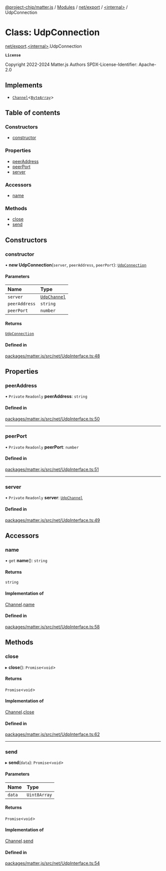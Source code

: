 [@project-chip/matter.js](../README.md) / [Modules](../modules.md) / [net/export](../modules/net_export.md) / [\<internal\>](../modules/net_export._internal_.md) / UdpConnection

# Class: UdpConnection

[net/export](../modules/net_export.md).[\<internal\>](../modules/net_export._internal_.md).UdpConnection

**`License`**

Copyright 2022-2024 Matter.js Authors
SPDX-License-Identifier: Apache-2.0

## Implements

- [`Channel`](../interfaces/common_export.Channel.md)\<[`ByteArray`](../modules/util_export.md#bytearray)\>

## Table of contents

### Constructors

- [constructor](net_export._internal_.UdpConnection.md#constructor)

### Properties

- [peerAddress](net_export._internal_.UdpConnection.md#peeraddress)
- [peerPort](net_export._internal_.UdpConnection.md#peerport)
- [server](net_export._internal_.UdpConnection.md#server)

### Accessors

- [name](net_export._internal_.UdpConnection.md#name)

### Methods

- [close](net_export._internal_.UdpConnection.md#close)
- [send](net_export._internal_.UdpConnection.md#send)

## Constructors

### constructor

• **new UdpConnection**(`server`, `peerAddress`, `peerPort`): [`UdpConnection`](net_export._internal_.UdpConnection.md)

#### Parameters

| Name | Type |
| :------ | :------ |
| `server` | [`UdpChannel`](../interfaces/net_export.UdpChannel.md) |
| `peerAddress` | `string` |
| `peerPort` | `number` |

#### Returns

[`UdpConnection`](net_export._internal_.UdpConnection.md)

#### Defined in

[packages/matter.js/src/net/UdpInterface.ts:48](https://github.com/project-chip/matter.js/blob/2d9f2165d2672864fda3496a6d0d5f93597f82c6/packages/matter.js/src/net/UdpInterface.ts#L48)

## Properties

### peerAddress

• `Private` `Readonly` **peerAddress**: `string`

#### Defined in

[packages/matter.js/src/net/UdpInterface.ts:50](https://github.com/project-chip/matter.js/blob/2d9f2165d2672864fda3496a6d0d5f93597f82c6/packages/matter.js/src/net/UdpInterface.ts#L50)

___

### peerPort

• `Private` `Readonly` **peerPort**: `number`

#### Defined in

[packages/matter.js/src/net/UdpInterface.ts:51](https://github.com/project-chip/matter.js/blob/2d9f2165d2672864fda3496a6d0d5f93597f82c6/packages/matter.js/src/net/UdpInterface.ts#L51)

___

### server

• `Private` `Readonly` **server**: [`UdpChannel`](../interfaces/net_export.UdpChannel.md)

#### Defined in

[packages/matter.js/src/net/UdpInterface.ts:49](https://github.com/project-chip/matter.js/blob/2d9f2165d2672864fda3496a6d0d5f93597f82c6/packages/matter.js/src/net/UdpInterface.ts#L49)

## Accessors

### name

• `get` **name**(): `string`

#### Returns

`string`

#### Implementation of

[Channel](../interfaces/common_export.Channel.md).[name](../interfaces/common_export.Channel.md#name)

#### Defined in

[packages/matter.js/src/net/UdpInterface.ts:58](https://github.com/project-chip/matter.js/blob/2d9f2165d2672864fda3496a6d0d5f93597f82c6/packages/matter.js/src/net/UdpInterface.ts#L58)

## Methods

### close

▸ **close**(): `Promise`\<`void`\>

#### Returns

`Promise`\<`void`\>

#### Implementation of

[Channel](../interfaces/common_export.Channel.md).[close](../interfaces/common_export.Channel.md#close)

#### Defined in

[packages/matter.js/src/net/UdpInterface.ts:62](https://github.com/project-chip/matter.js/blob/2d9f2165d2672864fda3496a6d0d5f93597f82c6/packages/matter.js/src/net/UdpInterface.ts#L62)

___

### send

▸ **send**(`data`): `Promise`\<`void`\>

#### Parameters

| Name | Type |
| :------ | :------ |
| `data` | `Uint8Array` |

#### Returns

`Promise`\<`void`\>

#### Implementation of

[Channel](../interfaces/common_export.Channel.md).[send](../interfaces/common_export.Channel.md#send)

#### Defined in

[packages/matter.js/src/net/UdpInterface.ts:54](https://github.com/project-chip/matter.js/blob/2d9f2165d2672864fda3496a6d0d5f93597f82c6/packages/matter.js/src/net/UdpInterface.ts#L54)
